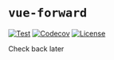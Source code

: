 # `vue-forward`

[![Test](https://github.com/scottbedard/vue-forward/actions/workflows/test.yml/badge.svg)](https://github.com/scottbedard/vue-forward/actions/workflows/test.yml)
[![Codecov](https://img.shields.io/codecov/c/github/scottbedard/vue-forward?token=Dj9EytYQgk)](https://codecov.io/gh/scottbedard/vue-forward)
[![License](https://img.shields.io/badge/license-MIT-blue)](https://github.com/scottbedard/vue-forward/blob/main/LICENSE)

Check back later
